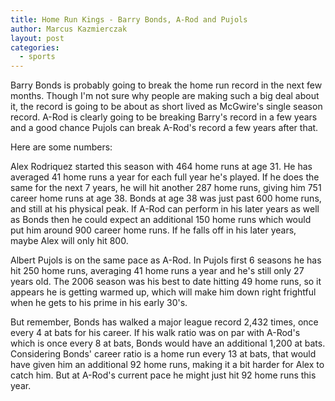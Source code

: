 ```yaml
---
title: Home Run Kings - Barry Bonds, A-Rod and Pujols
author: Marcus Kazmierczak
layout: post
categories:
  - sports
---
```


Barry Bonds is probably going to break the home run record in the next few months. Though I'm not sure why people are making such a big deal about it, the record is going to be about as short lived as McGwire's single season record. A-Rod is clearly going to be breaking Barry's record in a few years and a good chance Pujols can break A-Rod's record a few years after that.

Here are some numbers:

Alex Rodriquez started this season with 464 home runs at age 31. He has averaged 41 home runs a year for each full year he's played. If he does the same for the next 7 years, he will hit another 287 home runs, giving him 751 career home runs at age 38. Bonds at age 38 was just past 600 home runs, and still at his physical peak. If A-Rod can perform in his later years as well as Bonds then he could expect an additional 150 home runs which would put him around 900 career home runs. If he falls off in his later years, maybe Alex will only hit 800.

Albert Pujols is on the same pace as A-Rod. In Pujols first 6 seasons he has hit 250 home runs, averaging 41 home runs a year and he's still only 27 years old. The 2006 season was his best to date hitting 49 home runs, so it appears he is getting warmed up, which will make him down right frightful when he gets to his prime in his early 30's.

But remember, Bonds has walked a major league record 2,432 times, once every 4 at bats for his career. If his walk ratio was on par with A-Rod's which is once every 8 at bats, Bonds would have an additional 1,200 at bats. Considering Bonds' career ratio is a home run every 13 at bats, that would have given him an additional 92 home runs, making it a bit harder for Alex to catch him. But at A-Rod's current pace he might just hit 92 home runs this year.
